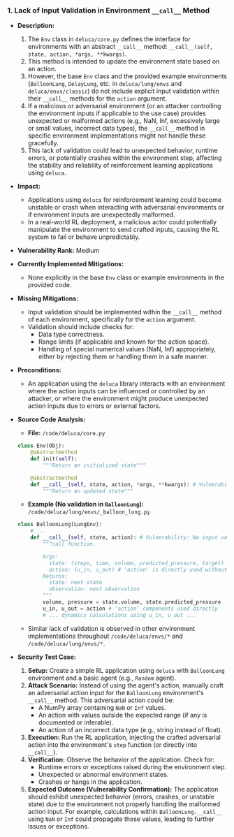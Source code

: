 ### 1. Lack of Input Validation in Environment `__call__` Method

- **Description:**
    1. The `Env` class in `deluca/core.py` defines the interface for environments with an abstract `__call__` method: `__call__(self, state, action, *args, **kwargs)`.
    2. This method is intended to update the environment state based on an action.
    3. However, the base `Env` class and the provided example environments (`BalloonLung`, `DelayLung`, etc. in `deluca/lung/envs` and `deluca/envs/classic`) do not include explicit input validation within their `__call__` methods for the `action` argument.
    4. If a malicious or adversarial environment (or an attacker controlling the environment inputs if applicable to the use case) provides unexpected or malformed actions (e.g., NaN, Inf, excessively large or small values, incorrect data types), the `__call__` method in specific environment implementations might not handle these gracefully.
    5. This lack of validation could lead to unexpected behavior, runtime errors, or potentially crashes within the environment step, affecting the stability and reliability of reinforcement learning applications using `deluca`.

- **Impact:**
    - Applications using `deluca` for reinforcement learning could become unstable or crash when interacting with adversarial environments or if environment inputs are unexpectedly malformed.
    - In a real-world RL deployment, a malicious actor could potentially manipulate the environment to send crafted inputs, causing the RL system to fail or behave unpredictably.

- **Vulnerability Rank:** Medium

- **Currently Implemented Mitigations:**
    - None explicitly in the base `Env` class or example environments in the provided code.

- **Missing Mitigations:**
    - Input validation should be implemented within the `__call__` method of each environment, specifically for the `action` argument.
    - Validation should include checks for:
        - Data type correctness.
        - Range limits (if applicable and known for the action space).
        - Handling of special numerical values (NaN, Inf) appropriately, either by rejecting them or handling them in a safe manner.

- **Preconditions:**
    - An application using the `deluca` library interacts with an environment where the action inputs can be influenced or controlled by an attacker, or where the environment might produce unexpected action inputs due to errors or external factors.

- **Source Code Analysis:**
    - **File:** `/code/deluca/core.py`
    ```python
    class Env(Obj):
        @abstractmethod
        def init(self):
            """Return an initialized state"""

        @abstractmethod
        def __call__(self, state, action, *args, **kwargs): # Vulnerability: No input validation for 'action'
            """Return an updated state"""
    ```
    - **Example (No validation in `BalloonLung`):** `/code/deluca/lung/envs/_balloon_lung.py`
    ```python
    class BalloonLung(LungEnv):
        # ...
        def __call__(self, state, action): # Vulnerability: No input validation for 'action'
            """call function.

            Args:
              state: (steps, time, volume, predicted_pressure, target)
              action: (u_in, u_out) # 'action' is directly used without validation
            Returns:
              state: next state
              observation: next observation
            """
            volume, pressure = state.volume, state.predicted_pressure
            u_in, u_out = action # 'action' components used directly
            # ... dynamics calculations using u_in, u_out ...
    ```
    - Similar lack of validation is observed in other environment implementations throughout `/code/deluca/envs/*` and `/code/deluca/lung/envs/*`.

- **Security Test Case:**
    1. **Setup:** Create a simple RL application using `deluca` with `BalloonLung` environment and a basic agent (e.g., `Random` agent).
    2. **Attack Scenario:** Instead of using the agent's action, manually craft an adversarial action input for the `BalloonLung` environment's `__call__` method. This adversarial action could be:
        - A NumPy array containing `NaN` or `Inf` values.
        - An action with values outside the expected range (if any is documented or inferable).
        - An action of an incorrect data type (e.g., string instead of float).
    3. **Execution:** Run the RL application, injecting the crafted adversarial action into the environment's `step` function (or directly into `__call__`).
    4. **Verification:** Observe the behavior of the application. Check for:
        - Runtime errors or exceptions raised during the environment step.
        - Unexpected or abnormal environment states.
        - Crashes or hangs in the application.
    5. **Expected Outcome (Vulnerability Confirmation):** The application should exhibit unexpected behavior (errors, crashes, or unstable state) due to the environment not properly handling the malformed action input. For example, calculations within `BalloonLung.__call__` using `NaN` or `Inf` could propagate these values, leading to further issues or exceptions.